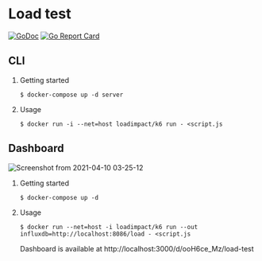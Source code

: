 # Load test

[![GoDoc](https://godoc.org/github.com/alr-lab/load-test?status.svg)](https://godoc.org/github.com/alr-lab/load-test)
[![Go Report Card](https://goreportcard.com/badge/github.com/alr-lab/load-test)](https://goreportcard.com/report/github.com/alr-lab/load-test)

## CLI

1. Getting started

    ```
    $ docker-compose up -d server
    ```

2. Usage

    ```
    $ docker run -i --net=host loadimpact/k6 run - <script.js
    ```

## Dashboard

![Screenshot from 2021-04-10 03-25-12](https://user-images.githubusercontent.com/9620174/114253849-67cf5e00-99ac-11eb-880e-bdbb7fe07bc0.png)

1. Getting started

    ```
    $ docker-compose up -d
    ```

2. Usage

    ```
    $ docker run --net=host -i loadimpact/k6 run --out influxdb=http://localhost:8086/load - <script.js
    ```

    Dashboard is available at http://localhost:3000/d/ooH6ce_Mz/load-test
